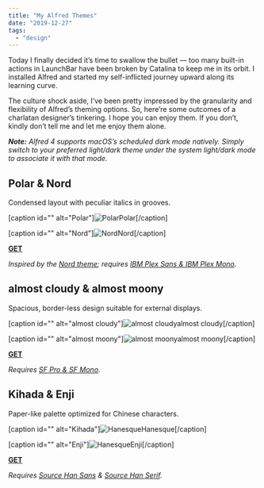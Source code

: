 ```yaml
---
title: "My Alfred Themes"
date: "2019-12-27"
tags:
  - "design"
---
```


Today I finally decided it’s time to swallow the bullet — too many built-in actions in LaunchBar have been broken by Catalina to keep me in its orbit. I installed Alfred and started my self-inflicted journey upward along its learning curve.

The culture shock aside, I’ve been pretty impressed by the granularity and flexibility of Alfred’s theming options. So, here’re some outcomes of a charlatan designer’s tinkering. I hope you can enjoy them. If you don’t, kindly don’t tell me and let me enjoy them alone.

_**Note:** Alfred 4 supports macOS’s scheduled dark mode natively. Simply switch to your preferred light/dark theme under the system light/dark mode to associate it with that mode._

## Polar & Nord

Condensed layout with peculiar italics in grooves.

\[caption id="" alt="Polar"\]![Polar](https://p178.p0.n0.cdn.getcloudapp.com/items/geur45kR/polar.png?v=dcde2293a013ecb097e9eaeb65e1a44e)Polar\[/caption\]

\[caption id="" alt="Nord"\]![Nord](https://p178.p0.n0.cdn.getcloudapp.com/items/P8uYkJdz/nord.png?v=5ed81ead4cb779582f74018e87a80199)Nord\[/caption\]

**[GET](https://p178.p0.n0.cdn.getcloudapp.com/items/eDu98GmY/Nord_Polar.zip?v=2bf543dc27c818eb4fdd041953047df5)**

_Inspired by the [Nord theme](https://www.nordtheme.com/); requires [IBM Plex Sans & IBM Plex Mono](https://github.com/IBM/plex)._

## almost cloudy & almost moony

Spacious, border-less design suitable for external displays.

\[caption id="" alt="almost cloudy"\]![almost cloudy](https://p178.p0.n0.cdn.getcloudapp.com/items/ApuORZwn/cloudy.png?v=b027cd9bbc18cf3c314f4d68bd3fcda9)almost cloudy\[/caption\]

\[caption id="" alt="almost moony"\]![almost moony](https://p178.p0.n0.cdn.getcloudapp.com/items/E0uE9w6b/moony.png?v=6646b436962b1e6232e6a3e321d59896)almost moony\[/caption\]

**[GET](https://p178.p0.n0.cdn.getcloudapp.com/items/OAuLgYpq/almost_cloudy_moony.zip?v=6349674c0c78d73d98539c87c4a54536)**

_Requires [SF Pro & SF Mono](https://developer.apple.com/fonts/)_.

## Kihada & Enji

Paper-like palette optimized for Chinese characters.

\[caption id="" alt="Kihada"\]![Hanesque](https://p178.p0.n0.cdn.getcloudapp.com/items/mXumpdg9/kihada.png?v=3de13565c60d03ae2472dac093012c8f)Hanesque\[/caption\]

\[caption id="" alt="Enji"\]![Hanesque](https://p178.p0.n0.cdn.getcloudapp.com/items/YEudRg2e/enji.png?v=7555276082de99c4b132933cb404be7c)Enji\[/caption\]

**[GET](https://p178.p0.n0.cdn.getcloudapp.com/items/12uDAeZ9/Kihada_Enji.zip?v=56fac52a51ab3e587d237313382ec220)**

_Requires [Source Han Sans](https://github.com/adobe-fonts/source-han-sans) & [Source Han Serif](https://github.com/adobe-fonts/source-han-serif)._
